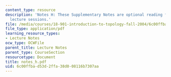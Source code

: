 ```yaml
---
content_type: resource
description: 'Notes H: These Supplementary Notes are optional reading for the corresponding
  lecture sessions.'
file: /media/courses/18-901-introduction-to-topology-fall-2004/6c00ffbad53d2ffa38d008116b7307aa_notes_h.pdf
file_type: application/pdf
learning_resource_types:
- Lecture Notes
ocw_type: OCWFile
parent_title: Lecture Notes
parent_type: CourseSection
resourcetype: Document
title: notes_h.pdf
uid: 6c00ffba-d53d-2ffa-38d0-08116b7307aa
---
```

